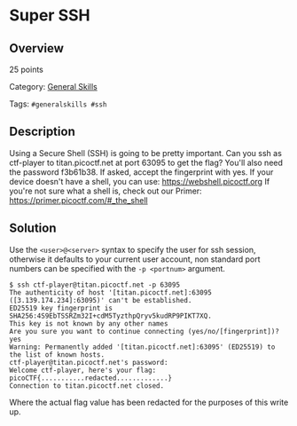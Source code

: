 # Super SSH #
 
## Overview ##

25 points

Category: [General Skills](../)

Tags: `#generalskills #ssh`

## Description ##

Using a Secure Shell (SSH) is going to be pretty important.
Can you ssh as ctf-player to titan.picoctf.net at port 63095 to get the flag?
You'll also need the password f3b61b38. If asked, accept the fingerprint with yes.
If your device doesn't have a shell, you can use: https://webshell.picoctf.org
If you're not sure what a shell is, check out our Primer: https://primer.picoctf.com/#_the_shell

## Solution ##

Use the `<user>@<server>` syntax to specify the user for ssh session, otherwise it defaults to your current user account, non standard port numbers can be specified with the `-p <portnum>` argument.

    $ ssh ctf-player@titan.picoctf.net -p 63095
    The authenticity of host '[titan.picoctf.net]:63095 ([3.139.174.234]:63095)' can't be established.
    ED25519 key fingerprint is SHA256:4S9EbTSSRZm32I+cdM5TyzthpQryv5kudRP9PIKT7XQ.
    This key is not known by any other names
    Are you sure you want to continue connecting (yes/no/[fingerprint])? yes
    Warning: Permanently added '[titan.picoctf.net]:63095' (ED25519) to the list of known hosts.
    ctf-player@titan.picoctf.net's password: 
    Welcome ctf-player, here's your flag: picoCTF{...........redacted.............}
    Connection to titan.picoctf.net closed.

Where the actual flag value has been redacted for the purposes of this write up.
